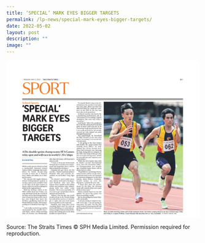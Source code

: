 ```yaml
---
title: ‘SPECIAL’ MARK EYES BIGGER TARGETS
permalink: /lp-news/special-mark-eyes-bigger-targets/
date: 2022-05-02
layout: post
description: ""
image: ""
---
```


<a href="/files/Article-5_SPECIAL-MARK-EYES-BIGGER-TARGETS.pdf"></a><img src="/images/Article-5_SPECIAL-MARK-EYES-BIGGER-TARGETS.png">

Source: The Straits Times © SPH Media Limited. Permission required for reproduction.